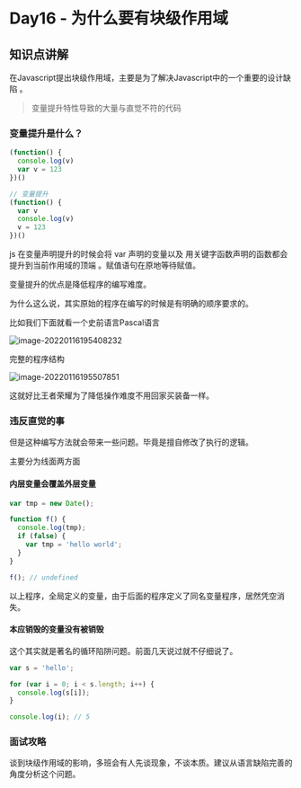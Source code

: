 # Day16 - 为什么要有块级作用域

## 知识点讲解

在Javascript提出块级作用域，主要是为了解决Javascript中的一个重要的设计缺陷 。

> 变量提升特性导致的大量与直觉不符的代码



### 变量提升是什么？

```js
(function() {
  console.log(v)
  var v = 123
})()

// 变量提升
(function() {
  var v
  console.log(v)
  v = 123
})()

```

js 在变量声明提升的时候会将 var 声明的变量以及 用关键字函数声明的函数都会提升到当前作用域的顶端 。赋值语句在原地等待赋值。

变量提升的优点是降低程序的编写难度。

为什么这么说，其实原始的程序在编写的时候是有明确的顺序要求的。

比如我们下面就看一个史前语言Pascal语言

![image-20220116195408232](https://gitee.com/josephxia/picgo/raw/master/juejin/image-20220116195408232.png)



完整的程序结构

![image-20220116195507851](https://gitee.com/josephxia/picgo/raw/master/juejin/image-20220116195507851.png)



这就好比王者荣耀为了降低操作难度不用回家买装备一样。



### 违反直觉的事

但是这种编写方法就会带来一些问题。毕竟是擅自修改了执行的逻辑。

主要分为线面两方面

#### 内层变量会覆盖外层变量

```js
var tmp = new Date();

function f() {
  console.log(tmp);
  if (false) {
    var tmp = 'hello world';
  }
}

f(); // undefined
```

以上程序，全局定义的变量，由于后面的程序定义了同名变量程序，居然凭空消失。

#### 本应销毁的变量没有被销毁

这个其实就是著名的循环陷阱问题。前面几天说过就不仔细说了。

```js
var s = 'hello';

for (var i = 0; i < s.length; i++) {
  console.log(s[i]);
}

console.log(i); // 5
```

### 面试攻略

谈到块级作用域的影响，多班会有人先谈现象，不谈本质。建议从语言缺陷完善的角度分析这个问题。